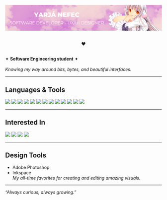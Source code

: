 ![Banner](images/chi-banner.png)

<br>
<div align="center">
❤︎
</div>
<br>

✦ **Software Engineering student** ✦  
<br>
_Knowing my way around bits, bytes, and beautiful interfaces._

---

## Languages & Tools

<p align="left">
  <img src="https://img.shields.io/badge/CSS3-D8B4DD?style=flat&logo=css3&logoColor=white"/>
  <img src="https://img.shields.io/badge/HTML5-F5A9B8?style=flat&logo=html5&logoColor=white"/>
  <img src="https://img.shields.io/badge/JavaScript-2E2E2E?style=flat&logo=javascript&logoColor=white"/>
  <img src="https://img.shields.io/badge/PHP-D8B4DD?style=flat&logo=php&logoColor=white"/>
  <img src="https://img.shields.io/badge/MongoDB-F5A9B8?style=flat&logo=mongodb&logoColor=white"/>
  <img src="https://img.shields.io/badge/SQLite-2E2E2E?style=flat&logo=sqlite&logoColor=white"/>
  <img src="https://img.shields.io/badge/PostgreSQL-D8B4DD?style=flat&logo=postgresql&logoColor=white"/>
  <img src="https://img.shields.io/badge/Next.js-F5A9B8?style=flat&logo=next.js&logoColor=white"/>
  <img src="https://img.shields.io/badge/Node.js-2E2E2E?style=flat&logo=node.js&logoColor=white"/>
  <img src="https://img.shields.io/badge/Python-D8B4DD?style=flat&logo=python&logoColor=white"/>
  <img src="https://img.shields.io/badge/Laravel-F5A9B8?style=flat&logo=laravel&logoColor=white"/>
  <img src="https://img.shields.io/badge/TailwindCSS-2E2E2E?style=flat&logo=tailwindcss&logoColor=white"/>
  <img src="https://img.shields.io/badge/TypeScript-D8B4DD?style=flat&logo=typescript&logoColor=white"/>
</p>

---

## Interested In

<p align="left">
  <img src="https://img.shields.io/badge/C-F5A9B8?style=flat&logo=c&logoColor=white"/>
  <img src="https://img.shields.io/badge/C++-2E2E2E?style=flat&logo=cplusplus&logoColor=white"/>
  <img src="https://img.shields.io/badge/R-D8B4DD?style=flat&logo=r&logoColor=white"/>
  <img src="https://img.shields.io/badge/Scala-F5A9B8?style=flat&logo=scala&logoColor=white"/>
</p>

---

## Design Tools

- Adobe Photoshop  
- Inkspace  
*My all-time favorites for creating and editing amazing visuals.*

---

*“Always curious, always growing.”*
